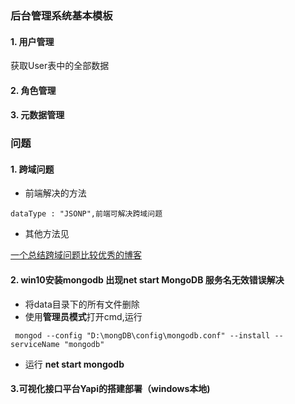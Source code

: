 ### 后台管理系统基本模板

#### 1. 用户管理

获取User表中的全部数据
#### 2. 角色管理
#### 3. 元数据管理

### 问题
#### 1. 跨域问题
- 前端解决的方法

```
dataType : "JSONP",前端可解决跨域问题
```
- 其他方法见

[一个总结跨域问题比较优秀的博客](https://blog.csdn.net/qq_23832313/article/details/81946838)

#### 2. win10安装mongodb 出现net start MongoDB 服务名无效错误解决
- 将data目录下的所有文件删除
- 使用**管理员模式**打开cmd,运行
```
 mongod --config "D:\mongDB\config\mongodb.conf" --install --serviceName "mongodb"
```
- 运行 **net start mongodb**

#### 3.可视化接口平台Yapi的搭建部署（windows本地)

